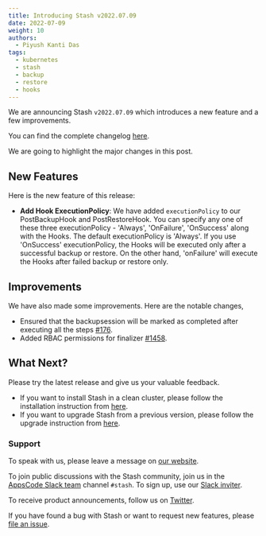 ```yaml
---
title: Introducing Stash v2022.07.09
date: 2022-07-09
weight: 10
authors:
  - Piyush Kanti Das
tags:
  - kubernetes
  - stash
  - backup
  - restore
  - hooks
---
```


We are announcing Stash `v2022.07.09` which introduces a new feature and a few improvements.

You can find the complete changelog [here](https://github.com/stashed/CHANGELOG/blob/master/releases/v2022.07.09/README.md).

We are going to highlight the major changes in this post.

## New Features

Here is the new feature of this release:

- **Add Hook ExecutionPolicy**: We have added `executionPolicy` to our PostBackupHook and PostRestoreHook. You can specify any one of these three executionPolicy - 'Always', 'OnFailure', 'OnSuccess' along with the Hooks. The default executionPolicy is 'Always'. If you use 'OnSuccess' executionPolicy, the Hooks will be executed only after a successful backup or restore. On the other hand, 'onFailure' will execute the Hooks after failed backup or restore only.

## Improvements

We have also made some improvements. Here are the notable changes,

- Ensured that the backupsession will be marked as completed after executing all the steps [#176](https://github.com/stashed/apimachinery/pull/176).
- Added RBAC permissions for finalizer [#1458](https://github.com/stashed/stash/pull/1458).

## What Next?

Please try the latest release and give us your valuable feedback.

- If you want to install Stash in a clean cluster, please follow the installation instruction from [here](https://stash.run/docs/v2022.07.09/setup/).
- If you want to upgrade Stash from a previous version, please follow the upgrade instruction from [here](https://stash.run/docs/v2022.07.09/setup/upgrade/).

### Support

To speak with us, please leave a message on [our website](https://appscode.com/contact/).

To join public discussions with the Stash community, join us in the [AppsCode Slack team](https://appscode.slack.com/messages/C8NCX6N23/details/) channel `#stash`. To sign up, use our [Slack inviter](https://slack.appscode.com/).

To receive product announcements, follow us on [Twitter](https://twitter.com/KubeStash).

If you have found a bug with Stash or want to request new features, please [file an issue](https://github.com/stashed/project/issues/new).
